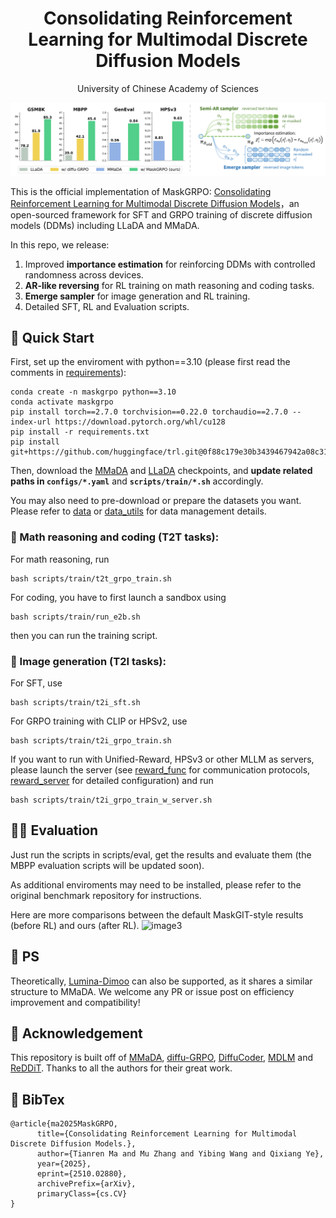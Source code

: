 <div align="center">
 <h1> Consolidating Reinforcement Learning for Multimodal Discrete Diffusion Models </h1>

 University of Chinese Academy of Sciences
</div>

<p align="center">
 <img src="./assets/banner.png"/>
</p>

This is the official implementation of MaskGRPO: [Consolidating Reinforcement Learning for Multimodal Discrete Diffusion Models](http://arxiv.org/abs/2510.02880)，an open-sourced framework for SFT and GRPO training of discrete diffusion models (DDMs) including LLaDA and MMaDA.

In this repo, we release:
  1. Improved **importance estimation** for reinforcing DDMs with controlled randomness across devices. 
  2. **AR-like reversing** for RL training on math reasoning and coding tasks. 
  3. **Emerge sampler** for image generation and RL training.
  4. Detailed SFT, RL and Evaluation scripts.

## 🚀 Quick Start
First, set up the enviroment with python==3.10 (please first read the comments in [requirements](requirements.txt)):
```
conda create -n maskgrpo python==3.10
conda activate maskgrpo
pip install torch==2.7.0 torchvision==0.22.0 torchaudio==2.7.0 --index-url https://download.pytorch.org/whl/cu128
pip install -r requirements.txt
pip install git+https://github.com/huggingface/trl.git@0f88c179e30b3439467942a08c3190f624d5c423
```

Then, download the [MMaDA](https://huggingface.co/Gen-Verse/MMaDA-8B-Base) and [LLaDA](https://huggingface.co/GSAI-ML/LLaDA-8B-Instruct) checkpoints, and **update related paths in `configs/*.yaml`** and **`scripts/train/*.sh`** accordingly.

You may also need to pre-download or prepare the datasets you want. Please refer to [data](training/data.py) or [data_utils](grpo/data_utils.py) for data management details.

### 📖 Math reasoning and coding (T2T tasks):
For math reasoning, run
```
bash scripts/train/t2t_grpo_train.sh
```
For coding, you have to first launch a sandbox using
```
bash scripts/train/run_e2b.sh
```
then you can run the training script.
### 🎨 Image generation (T2I tasks):
For SFT, use
```
bash scripts/train/t2i_sft.sh
```

For GRPO training with CLIP or HPSv2, use
```
bash scripts/train/t2i_grpo_train.sh
```

If you want to run with Unified-Reward, HPSv3 or other MLLM as servers, please launch the server (see [reward_func](grpo/reward_func.py) for communication protocols, [reward_server](https://github.com/yifan123/reward-server) for detailed configuration) and run
```
bash scripts/train/t2i_grpo_train_w_server.sh
```

## 🧑‍🏫 Evaluation
Just run the scripts in scripts/eval, get the results and evaluate them (the MBPP evaluation scripts will be updated soon).

As additional enviroments may need to be installed, please refer to the original benchmark repository for instructions. 

Here are more comparisons between the default MaskGIT-style results (before RL) and ours (after RL).
![image3](assets/portraits.png)

## 🧷 PS
Theoretically, [Lumina-Dimoo](https://github.com/Alpha-VLLM/Lumina-DiMOO) can also be supported, as it shares a similar structure to MMaDA. We welcome any PR or issue post on efficiency improvement and compatibility!

## 📜 Acknowledgement
This repository is built off of [MMaDA](https://github.com/Gen-Verse/MMaDA), [diffu-GRPO](https://github.com/dllm-reasoning/d1), [DiffuCoder](https://github.com/apple/ml-diffucoder), [MDLM](https://github.com/kuleshov-group/mdlm) and [ReDDiT](https://github.com/martian422/ReDDiT). Thanks to all the authors for their great work.

## 📄 BibTex
```
@article{ma2025MaskGRPO,
      title={Consolidating Reinforcement Learning for Multimodal Discrete Diffusion Models.}, 
      author={Tianren Ma and Mu Zhang and Yibing Wang and Qixiang Ye},
      year={2025},
      eprint={2510.02880},
      archivePrefix={arXiv},
      primaryClass={cs.CV}
}
```
